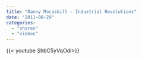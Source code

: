 ```yaml
---
title: "Danny Macaskill - Industrial Revolutions"
date: "2011-08-29"
categories:
  - "shares"
  - "videos"
---
```


<div style="width: 70vw;">{{< youtube ShbC5yVqOdI>}}</div>
